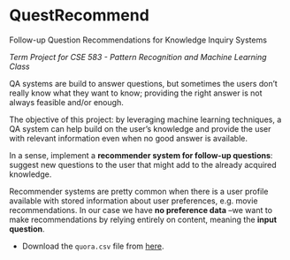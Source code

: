 # QuestRecommend
Follow-up Question Recommendations for Knowledge Inquiry Systems

*Term Project for CSE 583 - Pattern Recognition and Machine Learning Class*

QA systems are build to answer questions, but sometimes the users don’t really know what they want to know; providing the right answer is not always feasible and/or enough. 

The objective of this project: by leveraging machine learning techniques, a QA system can help build on the user’s knowledge and provide the user with relevant information even when no good answer is available. 

In a sense, implement a **recommender system for follow-up questions**: suggest new questions to the user that might add to the already acquired knowledge.

Recommender systems are pretty common when there is a user profile available with stored information about user preferences, e.g. movie recommendations. In our case we have **no preference data** –we want to make recommendations by relying entirely on content, meaning the **input question**.


* Download the `quora.csv` file from [here](https://drive.google.com/file/d/1F2_9Mpviiw_ZNighwzslQaPDXh2CVUf_/view?usp=sharing).
